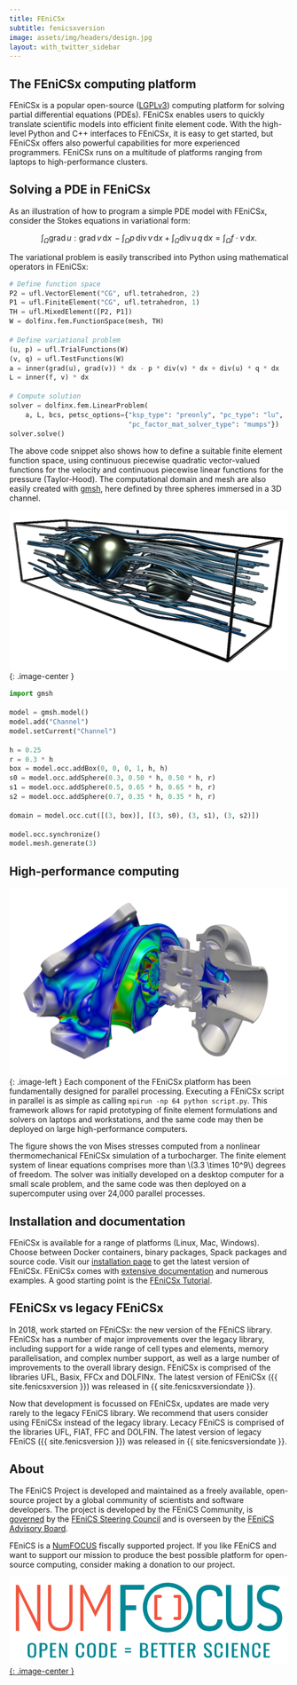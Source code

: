 ```yaml
---
title: FEniCSx
subtitle: fenicsxversion
image: assets/img/headers/design.jpg
layout: with_twitter_sidebar
---
```


## The FEniCSx computing platform

FEniCSx is a popular open-source 
([LGPLv3](https://www.gnu.org/licenses/lgpl-3.0.en.html)) computing 
platform for solving partial differential equations (PDEs). FEniCSx 
enables users to quickly translate scientific models into efficient 
finite element code. With the high-level Python and C++ interfaces to 
FEniCSx, it is easy to get started, but FEniCSx offers also powerful 
capabilities for more experienced programmers. FEniCSx runs on a 
multitude of platforms ranging from laptops to high-performance 
clusters.

## Solving a PDE in FEniCSx

As an illustration of how to program a simple PDE model with FEniCSx, consider the Stokes 
equations in variational form:

$$
\int_{\Omega} \mathrm{grad} \, u : \mathrm{grad} \, v \,\mathrm{d}x \, -
\int_{\Omega} p \, \mathrm{div} \, v \,\mathrm{d}x +
\int_{\Omega} \mathrm{div} \, u \, q \,\mathrm{d}x =
\int_{\Omega} f \cdot v \,\mathrm{d}x.
$$

The variational problem is easily transcribed into Python using mathematical operators in FEniCSx:

```python
# Define function space
P2 = ufl.VectorElement("CG", ufl.tetrahedron, 2)
P1 = ufl.FiniteElement("CG", ufl.tetrahedron, 1)
TH = ufl.MixedElement([P2, P1])
W = dolfinx.fem.FunctionSpace(mesh, TH)

# Define variational problem
(u, p) = ufl.TrialFunctions(W)
(v, q) = ufl.TestFunctions(W)
a = inner(grad(u), grad(v)) * dx - p * div(v) * dx + div(u) * q * dx
L = inner(f, v) * dx

# Compute solution
solver = dolfinx.fem.LinearProblem(
    a, L, bcs, petsc_options={"ksp_type": "preonly", "pc_type": "lu",
                              "pc_factor_mat_solver_type": "mumps"})
solver.solve()
```

The above code snippet also shows how to define a suitable finite element
function space, using continuous piecewise quadratic vector-valued functions
for the velocity and continuous piecewise linear functions for the pressure
(Taylor-Hood). The computational domain and mesh are also easily created with
[gmsh](https://gmsh.info/), here defined by three spheres immersed in a 3D
channel.

![Stokes example](/assets/img/stokesexample.png){: .image-center }

```python
import gmsh

model = gmsh.model()
model.add("Channel")
model.setCurrent("Channel")

h = 0.25
r = 0.3 * h
box = model.occ.addBox(0, 0, 0, 1, h, h)
s0 = model.occ.addSphere(0.3, 0.50 * h, 0.50 * h, r)
s1 = model.occ.addSphere(0.5, 0.65 * h, 0.65 * h, r)
s2 = model.occ.addSphere(0.7, 0.35 * h, 0.35 * h, r)

domain = model.occ.cut([(3, box)], [(3, s0), (3, s1), (3, s2)])

model.occ.synchronize()
model.mesh.generate(3)
```

## High-performance computing

![An example image](/assets/img/tc_vm.png){: .image-left }
Each component of the FEniCSx platform has been fundamentally designed for parallel processing. 
Executing a FEniCSx script in parallel is as simple as calling `mpirun -np 64 python script.py`. 
This framework allows for rapid prototyping of finite element formulations and solvers on 
laptops and workstations, and the same code may then be deployed on large high-performance 
computers.

The figure shows the von Mises stresses computed from a nonlinear thermomechanical FEniCSx 
simulation of a turbocharger. The finite element system of linear equations comprises more 
than \\(3.3 \times 10^9\\) degrees of freedom. The solver was initially developed on a desktop computer 
for a small scale problem, and the same code was then deployed on a supercomputer using over 
24,000 parallel processes.

## Installation and documentation

FEniCSx is available for a range of platforms (Linux, Mac, Windows). Choose between Docker 
containers, binary packages, Spack packages and source code. Visit our [installation page](download/index.md) to get the latest 
version of FEniCSx. FEniCSx comes with [extensive documentation](documentation/index.md) and numerous examples. A good 
starting point is the [FEniCSx Tutorial](https://jorgensd.github.io/dolfinx-tutorial/).

## FEniCSx vs legacy FEniCSx
In 2018, work started on FEniCSx: the new version of the FEniCS library. FEniCSx has a number of major improvements
over the legacy library, including support for a wide range of cell types and elements, memory parallelisation, and
complex number support, as well as a large number of improvements to the overall library design.
FEniCSx is comprised of the libraries UFL, Basix, FFCx and DOLFINx.
The latest version of FEniCSx ({{ site.fenicsxversion }}) was released in {{ site.fenicsxversiondate }}.

Now that development is focussed on FEniCSx, updates are made very rarely to the legacy FEniCS library. We
recommend that users consider using FEniCSx instead of the legacy library.
Lecacy FEniCS is comprised of the libraries UFL, FIAT, FFC and DOLFIN.
The latest version of legacy FEniCS ({{ site.fenicsversion }}) was released in {{ site.fenicsversiondate }}.

## About
The FEniCS Project is developed and maintained as a freely available, open-source project by a 
global community of scientists and software developers. The project is developed by the FEniCS 
Community, is [governed](governance/index.md) by the [FEniCS Steering Council](governance/steering-council.md) and is overseen by the
[FEniCS Advisory Board](governance/advisory-board.md).

FEniCS is a [NumFOCUS](https://www.numfocus.org/) fiscally supported project. If you like FEniCS and want to support our 
mission to produce the best possible platform for open-source computing, consider making a 
donation to our project.

[![NumFOCUS](/assets/img/numfocus.png){: .image-center }](https://www.numfocus.org/)
